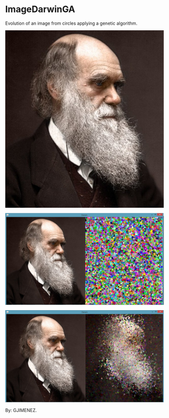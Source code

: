 # ImageDarwinGA
Evolution of an image from circles applying a genetic algorithm.


![Screenshot](GeneticoImagen/dar.jpg)


![Screenshot](GeneticoImagen/dar1.png)


![Screenshot](GeneticoImagen/dar2.png)


By: GJIMENEZ.

